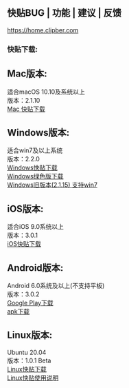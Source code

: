 ## 快贴BUG | 功能 | 建议 | 反馈

https://home.clipber.com

### 快贴下载: 

## Mac版本:
适合macOS 10.10及系统以上<br>
版本：2.1.10<br>
[Mac 快贴下载](https://clipber.com/getmac?from=github.com)

## Windows版本:
适合win7及以上系统<br>
版本：2.2.0<br>
[Windows快贴下载](https://clipber.com/getwin?from=github.com) <br>
[Windows绿色版下载](https://clipber.com/getzip?from=github.com) <br>
[Windows旧版本(2.1.15) 支持win7](https://dl.clipber.com/windows/copies_2_1_15.zip)


## iOS版本:
适合iOS 9.0系统以上<br>
版本：3.0.1<br>
[iOS快贴下载](https://clipber.com/getios) <br>

## Android版本:
Android 6.0系统及以上(不支持平板)<br>
版本：3.0.2<br>
[Google Play下载](https://clipber.com/getplay) <br>
[apk下载](https://clipber.com/getapk?from=github.com)

## Linux版本:
Ubuntu 20.04<br>
版本：1.0.1 Beta<br>
[Linux快贴下载](https://blog.clipber.com/posts/ubuntu-2004-guide/) <br>
[Linux快贴使用说明](https://blog.clipber.com/posts/linux-about/)

